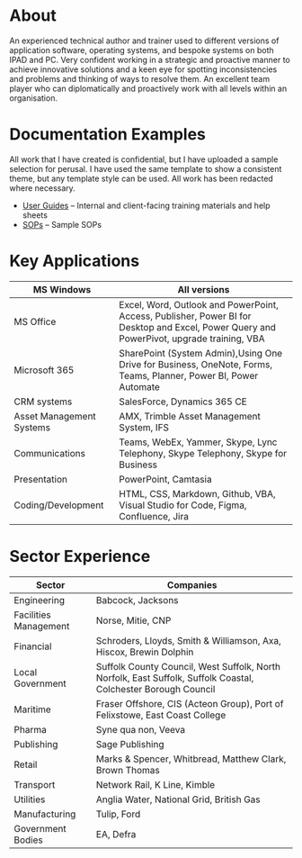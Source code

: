 # About
An experienced technical author and trainer used to different versions of application software, operating systems, and bespoke systems on both IPAD and PC.  Very confident working in a strategic and proactive manner to achieve innovative solutions and a keen eye for spotting inconsistencies and problems and thinking of ways to resolve them. An excellent team player who can diplomatically and proactively work with all levels within an organisation.

# Documentation Examples
All work that I have created is confidential, but I have uploaded a sample selection for perusal.  I have used the same template to show a consistent theme, but any template style can be used. All work has been redacted where necessary.
- [User Guides](User%20Guides/) – Internal and client-facing training materials and help sheets
- [SOPs](SOPs/) – Sample SOPs

# Key Applications
|MS Windows| All versions|
|--------|-------|
|MS Office| Excel, Word, Outlook and PowerPoint, Access, Publisher, Power BI for Desktop and Excel, Power Query and PowerPivot, upgrade training, VBA
|Microsoft 365| SharePoint (System Admin),Using One Drive for Business, OneNote, Forms, Teams, Planner, Power BI, Power Automate|
|CRM systems| SalesForce, Dynamics 365 CE|
|Asset Management Systems| AMX, Trimble Asset Management System, IFS|
|Communications|Teams, WebEx, Yammer, Skype, Lync Telephony, Skype Telephony, Skype for Business|
|Presentation|PowerPoint, Camtasia|
|Coding/Development| HTML, CSS, Markdown, Github, VBA, Visual Studio for Code, Figma, Confluence, Jira|

# Sector Experience
|Sector | Companies | 
|----------|----------|
|Engineering    | Babcock, Jacksons |
|Facilities Management | Norse, Mitie, CNP |
|Financial |Schroders, Lloyds, Smith & Williamson, Axa, Hiscox, Brewin Dolphin|
|Local Government|Suffolk County Council, West Suffolk, North Norfolk, East Suffolk, Suffolk Coastal, Colchester Borough Council|
|Maritime |Fraser Offshore, CIS (Acteon Group), Port of Felixstowe, East Coast College |
|Pharma|Syne qua non, Veeva |
|Publishing|Sage Publishing
|Retail|Marks & Spencer, Whitbread, Matthew Clark, Brown Thomas|
|Transport|Network Rail, K Line, Kimble |
|Utilities |Anglia Water, National Grid, British Gas|
|Manufacturing | Tulip, Ford|
|Government Bodies|EA, Defra|


